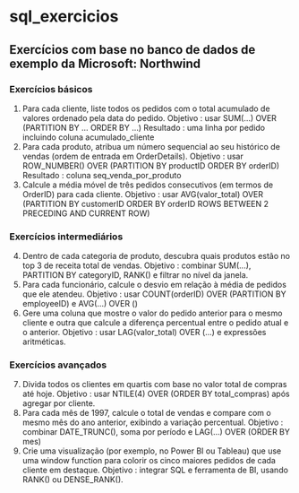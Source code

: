 # sql_exercicios

## Exercícios com base no banco de dados de exemplo da Microsoft: Northwind

### Exercícios básicos
1. Para cada cliente, liste todos os pedidos com o total acumulado de valores ordenado pela data do pedido.
Objetivo     : usar SUM(...) OVER (PARTITION BY … ORDER BY …)
Resultado    : uma linha por pedido incluindo coluna acumulado_cliente
2. Para cada produto, atribua um número sequencial ao seu histórico de vendas (ordem de entrada em OrderDetails).
Objetivo     : usar ROW_NUMBER() OVER (PARTITION BY productID ORDER BY orderID)
Resultado    : coluna seq_venda_por_produto
3. Calcule a média móvel de três pedidos consecutivos (em termos de OrderID) para cada cliente.
Objetivo     : usar AVG(valor_total) OVER (PARTITION BY customerID ORDER BY orderID ROWS BETWEEN 2 PRECEDING AND CURRENT ROW)

### Exercícios intermediários
4. Dentro de cada categoria de produto, descubra quais produtos estão no top 3 de receita total de vendas.
Objetivo     : combinar SUM(...), PARTITION BY categoryID, RANK() e filtrar no nível da janela.
5. Para cada funcionário, calcule o desvio em relação à média de pedidos que ele atendeu.
Objetivo     : usar COUNT(orderID) OVER (PARTITION BY employeeID) e AVG(...) OVER ()
6. Gere uma coluna que mostre o valor do pedido anterior para o mesmo cliente e outra que calcule a diferença percentual entre o pedido atual e o anterior.
Objetivo     : usar LAG(valor_total) OVER (...) e expressões aritméticas.

### Exercícios avançados
7. Divida todos os clientes em quartis com base no valor total de compras até hoje.
Objetivo     : usar NTILE(4) OVER (ORDER BY total_compras) após agregar por cliente.
8. Para cada mês de 1997, calcule o total de vendas e compare com o mesmo mês do ano anterior, exibindo a variação percentual.
Objetivo     : combinar DATE_TRUNC(), soma por período e LAG(...) OVER (ORDER BY mes)
9. Crie uma visualização (por exemplo, no Power BI ou Tableau) que use uma window function para colorir os cinco maiores pedidos de cada cliente em destaque.
Objetivo     : integrar SQL e ferramenta de BI, usando RANK() ou DENSE_RANK().
